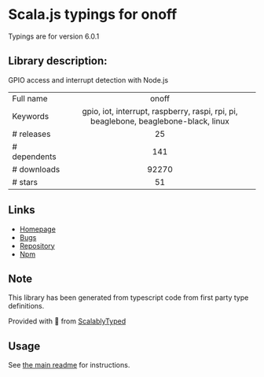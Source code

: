 
# Scala.js typings for onoff

Typings are for version 6.0.1

## Library description:
GPIO access and interrupt detection with Node.js

|                    |                 |
| ------------------ | :-------------: |
| Full name          | onoff |
| Keywords           | gpio, iot, interrupt, raspberry, raspi, rpi, pi, beaglebone, beaglebone-black, linux |
| # releases         | 25 |
| # dependents       | 141 |
| # downloads        | 92270 |
| # stars            | 51 |

## Links
- [Homepage](https://github.com/fivdi/onoff)
- [Bugs](https://github.com/fivdi/onoff/issues)
- [Repository](https://github.com/fivdi/onoff)
- [Npm](https://www.npmjs.com/package/onoff)
    


## Note
This library has been generated from typescript code from first party type definitions.

Provided with :purple_heart: from [ScalablyTyped](https://github.com/oyvindberg/ScalablyTyped)

## Usage
See [the main readme](../../readme.md) for instructions.


